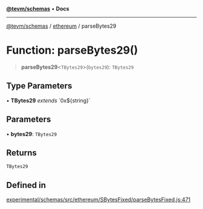 [**@tevm/schemas**](../../README.md) • **Docs**

***

[@tevm/schemas](../../modules.md) / [ethereum](../README.md) / parseBytes29

# Function: parseBytes29()

> **parseBytes29**\<`TBytes29`\>(`bytes29`): `TBytes29`

## Type Parameters

• **TBytes29** *extends* \`0x$\{string\}\`

## Parameters

• **bytes29**: `TBytes29`

## Returns

`TBytes29`

## Defined in

[experimental/schemas/src/ethereum/SBytesFixed/parseBytesFixed.js:471](https://github.com/evmts/tevm-monorepo/blob/main/experimental/schemas/src/ethereum/SBytesFixed/parseBytesFixed.js#L471)
